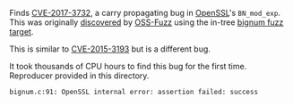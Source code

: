 Finds
[CVE-2017-3732](https://www.openssl.org/news/secadv/20170126.txt),
a carry propagating bug in [OpenSSL](https://www.openssl.org/)'s `BN_mod_exp`.
This was originally
[discovered](https://bugs.chromium.org/p/oss-fuzz/issues/detail?id=407)
by [OSS-Fuzz](https://github.com/google/oss-fuzz)
using the in-tree
[bignum fuzz target](https://github.com/openssl/openssl/blob/OpenSSL_1_1_0-stable/fuzz/bignum.c).

This is similar to
[CVE-2015-3193](https://blog.fuzzing-project.org/31-Fuzzing-Math-miscalculations-in-OpenSSLs-BN_mod_exp-CVE-2015-3193.html)
but is a different bug.

It took thousands of CPU hours to find this bug for the first time.
Reproducer provided in this directory.

```
bignum.c:91: OpenSSL internal error: assertion failed: success
```
